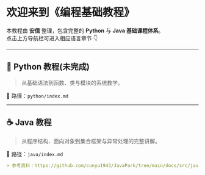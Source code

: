 # 欢迎来到《编程基础教程》

本教程由 **安信** 整理，包含完整的 **Python** 与 **Java 基础课程体系**。  
点击上方导航栏可进入相应语言章节 👇

---

## 📘 Python 教程(未完成)

> 从基础语法到函数、类与模块的系统教学。

📂 路径：`python/index.md`

---

## ☕ Java 教程

> 从程序结构、面向对象到集合框架与异常处理的完整讲解。

📂 路径：`java/index.md`

```markdown
> 参考资料：https://github.com/cunyu1943/JavaPark/tree/main/docs/src/java-tutorial/javase
```
